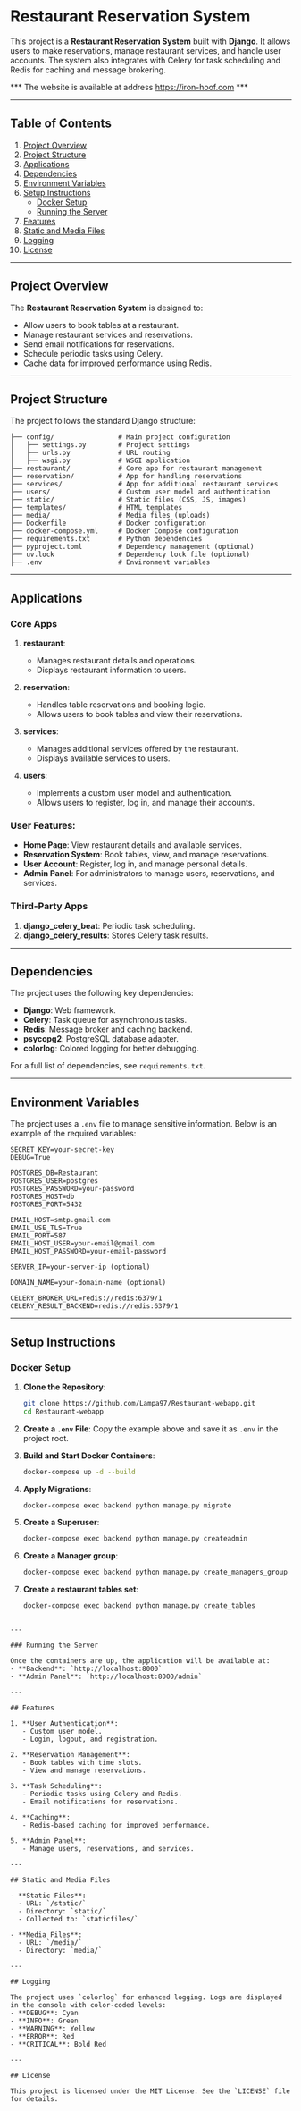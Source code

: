 # Restaurant Reservation System

This project is a **Restaurant Reservation System** built with **Django**. It allows users to make reservations, manage restaurant services, and handle user accounts. The system also integrates with Celery for task scheduling and Redis for caching and message brokering.

*** The website is available at address https://iron-hoof.com ***

---

## Table of Contents
1. [Project Overview](#project-overview)
2. [Project Structure](#project-structure)
3. [Applications](#applications)
4. [Dependencies](#dependencies)
5. [Environment Variables](#environment-variables)
6. [Setup Instructions](#setup-instructions)
   - [Docker Setup](#docker-setup)
   - [Running the Server](#running-the-server)
7. [Features](#features)
8. [Static and Media Files](#static-and-media-files)
9. [Logging](#logging)
10. [License](#license)

---

## Project Overview

The **Restaurant Reservation System** is designed to:
- Allow users to book tables at a restaurant.
- Manage restaurant services and reservations.
- Send email notifications for reservations.
- Schedule periodic tasks using Celery.
- Cache data for improved performance using Redis.

---

## Project Structure

The project follows the standard Django structure:

```
├── config/                # Main project configuration
│   ├── settings.py        # Project settings
│   ├── urls.py            # URL routing
│   ├── wsgi.py            # WSGI application
├── restaurant/            # Core app for restaurant management
├── reservation/           # App for handling reservations
├── services/              # App for additional restaurant services
├── users/                 # Custom user model and authentication
├── static/                # Static files (CSS, JS, images)
├── templates/             # HTML templates
├── media/                 # Media files (uploads)
├── Dockerfile             # Docker configuration
├── docker-compose.yml     # Docker Compose configuration
├── requirements.txt       # Python dependencies
├── pyproject.toml         # Dependency management (optional)
├── uv.lock                # Dependency lock file (optional)
├── .env                   # Environment variables
```

---

## Applications

### Core Apps

1. **restaurant**: 
   - Manages restaurant details and operations.
   - Displays restaurant information to users.

2. **reservation**: 
   - Handles table reservations and booking logic.
   - Allows users to book tables and view their reservations.

3. **services**: 
   - Manages additional services offered by the restaurant.
   - Displays available services to users.

4. **users**: 
   - Implements a custom user model and authentication.
   - Allows users to register, log in, and manage their accounts.

### User Features:
- **Home Page**: View restaurant details and available services.
- **Reservation System**: Book tables, view, and manage reservations.
- **User Account**: Register, log in, and manage personal details.
- **Admin Panel**: For administrators to manage users, reservations, and services.

### Third-Party Apps
1. **django_celery_beat**: Periodic task scheduling.
2. **django_celery_results**: Stores Celery task results.

---

## Dependencies

The project uses the following key dependencies:
- **Django**: Web framework.
- **Celery**: Task queue for asynchronous tasks.
- **Redis**: Message broker and caching backend.
- **psycopg2**: PostgreSQL database adapter.
- **colorlog**: Colored logging for better debugging.

For a full list of dependencies, see `requirements.txt`.

---

## Environment Variables

The project uses a `.env` file to manage sensitive information. Below is an example of the required variables:

```dotenv
SECRET_KEY=your-secret-key
DEBUG=True

POSTGRES_DB=Restaurant
POSTGRES_USER=postgres
POSTGRES_PASSWORD=your-password
POSTGRES_HOST=db
POSTGRES_PORT=5432

EMAIL_HOST=smtp.gmail.com
EMAIL_USE_TLS=True
EMAIL_PORT=587
EMAIL_HOST_USER=your-email@gmail.com
EMAIL_HOST_PASSWORD=your-email-password

SERVER_IP=your-server-ip (optional)

DOMAIN_NAME=your-domain-name (optional)

CELERY_BROKER_URL=redis://redis:6379/1
CELERY_RESULT_BACKEND=redis://redis:6379/1
```

---

## Setup Instructions

### Docker Setup

1. **Clone the Repository**:
   ```bash
   git clone https://github.com/Lampa97/Restaurant-webapp.git
   cd Restaurant-webapp
   ```

2. **Create a `.env` File**:
   Copy the example above and save it as `.env` in the project root.

3. **Build and Start Docker Containers**:
   ```bash
   docker-compose up -d --build
   ```

4. **Apply Migrations**:
   ```bash
   docker-compose exec backend python manage.py migrate
   ```

5. **Create a Superuser**:
   ```bash
   docker-compose exec backend python manage.py createadmin
   ```

6. **Create a Manager group**:
   ```bash
   docker-compose exec backend python manage.py create_managers_group
   ```

7. **Create a restaurant tables set**:
   ```bash
   docker-compose exec backend python manage.py create_tables
   ```
```

---

### Running the Server

Once the containers are up, the application will be available at:
- **Backend**: `http://localhost:8000`
- **Admin Panel**: `http://localhost:8000/admin`

---

## Features

1. **User Authentication**:
   - Custom user model.
   - Login, logout, and registration.

2. **Reservation Management**:
   - Book tables with time slots.
   - View and manage reservations.

3. **Task Scheduling**:
   - Periodic tasks using Celery and Redis.
   - Email notifications for reservations.

4. **Caching**:
   - Redis-based caching for improved performance.

5. **Admin Panel**:
   - Manage users, reservations, and services.

---

## Static and Media Files

- **Static Files**:
  - URL: `/static/`
  - Directory: `static/`
  - Collected to: `staticfiles/`

- **Media Files**:
  - URL: `/media/`
  - Directory: `media/`

---

## Logging

The project uses `colorlog` for enhanced logging. Logs are displayed in the console with color-coded levels:
- **DEBUG**: Cyan
- **INFO**: Green
- **WARNING**: Yellow
- **ERROR**: Red
- **CRITICAL**: Bold Red

---

## License

This project is licensed under the MIT License. See the `LICENSE` file for details.